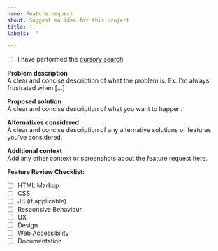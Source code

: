 ```yaml
---
name: Feature request
about: Suggest an idea for this project
title: ''
labels: ''

---
```


- [ ] I have performed the [cursory search](https://github.com/issues?utf8=%E2%9C%93&q=is%3Aissue+repo%3Aubccm%2Fubc-def)


**Problem description**  
A clear and concise description of what the problem is. Ex. I'm always frustrated when [...]

**Proposed solution**  
A clear and concise description of what you want to happen.

**Alternatives considered**  
A clear and concise description of any alternative solutions or features you've considered.

**Additional context**  
Add any other context or screenshots about the feature request here.

**Feature Review Checklist:**
- [ ] HTML Markup
- [ ] CSS
- [ ] JS (if applicable)
- [ ] Responsive Behaviour
- [ ] UX
- [ ] Design
- [ ] Web Accessibility
- [ ] Documentation

